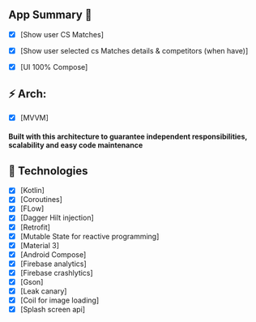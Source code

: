 
## App Summary 📖
- [x] [Show user CS Matches]
- [x] [Show user selected cs Matches details & competitors (when have)]
- [x] [UI 100% Compose]


## ⚡ Arch: 
- [x] [MVVM]
#### Built with this architecture to guarantee independent responsibilities, scalability and easy code maintenance

## 🌱 Technologies
- [x] [Kotlin]
- [x] [Coroutines]
- [x] [FLow]
- [x] [Dagger Hilt injection]
- [x] [Retrofit]
- [x] [Mutable State for reactive programming]
- [x] [Material 3]
- [x] [Android Compose]
- [x] [Firebase analytics]
- [x] [Firebase crashlytics]
- [x] [Gson]
- [x] [Leak canary]
- [x] [Coil for image loading]
- [x] [Splash screen api]
